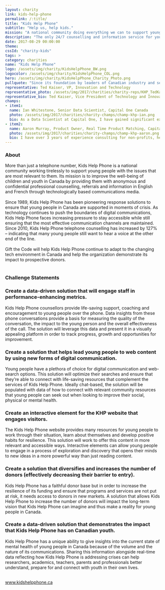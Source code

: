```yaml
---
layout: charity
link: kids-help-phone
permalink: /:title/
title: "Kids Help Phone"
subtitle: "Help us, help kids."
mission: "A national community doing everything we can to support young people"
description: "The only 24/7 counselling and information service for young people in Canada."
date: 2017-08-29 00:00:00
theme:
cssId: "charity-kids"
tags: >
category: charities
name: "Kids Help Phone"
logo: /assets/img/charity/KidsHelpPhone_BW.png
logocolor: /assets/img/charity/KidsHelpPhone_COL.png
hero: /assets/img/charity/KidsHelpPhone_Charity_Photo.png
pullquote: "Since its foundation by leaders of Canadian industry and service providers, Kids Help Phone has benefitted from the passion and energy of leading Canadian volunteers. Continuing that tradition by accessing the incredible talent and skills of today’s technology experts in the context of a hackathon is a no-brainer as the organization meets the challenge to help kids in an increasingly complex, technological world."
representative: Ted Kaiser, VP, Innovation and Technology
representative_photo: /assets/img/2017/charities/charity-reps/KHP_TedKaiser.png
representative_bio: Ted Kaiser, Vice President of Technology and Innovation, has been harnessing technology to serve kids and drive success since he joined Kids Help Phone in 1990. Ted launched the first award-winning website for the charity in 1996 and has been leading innovation for the organization ever since. Ted’s broad vision is to continue to expand the counselling, counselling-related, and broader organizational operations of Kids Help Phone by supporting the skills and processes of collaboration and innovation; this is consistent with his commitment to compassionate, non-judgmental counselling service delivery, through the creative use and innovative application of technology.
champs:
- item1:
  name: Ian Whitestone, Senior Data Scientist, Capital One Canada
  photo: /assets/img/2017/charities/charity-champs/champ-khp-ian.png
  bio: As a Data Scientist at Capital One, I have gained significant experience building databases, ETL pipelines and data-driven products.
- item2:
  name: Aaron Murray, Product Owner, Real Time Product Matching, Capital One Canada
  photo: /assets/img/2017/charities/charity-champs/champ-khp-aaron.png
  bio: I have over 3 years of experience consulting for non-profits, helping them define strategy and implement a variety of solutions and new technologies. Since business school, I have been drawn to technical analytics roles. At Capital One, my work specializes in application analysis and improving the experience for new customers.
---
```

<h3 class="charity-anchored-title anchored-title">About</h3>
More than just a telephone number, Kids Help Phone is a national community working tirelessly to support young people with the issues that are most relevant to them. Its mission is to improve the well-being of children and youth in Canada by providing them with anonymous and confidential professional counselling, referrals and information in English and French through technologically based communications media.
<br />
<br />
Since 1989, Kids Help Phone has been pioneering response solutions to ensure that young people in Canada are supported in moments of crisis. As technology continues to push the boundaries of digital communications, Kids Help Phone faces increasing pressure to stay accessible while still ensuring that the most effective communication channels are maintained. Since 2010, Kids Help Phone telephone counselling has increased by 127% – indicating that many young people still want to hear a voice at the other end of the line.
<br />
<br />
Gift the Code will help Kids Help Phone continue to adapt to the changing tech environment in Canada and help the organization demonstrate its impact to prospective donors.
<br />
<br />
<h3 class="charity-anchored-title anchored-title">Challenge Statements</h3>

<div class="content-accordion">
  <div class="content-accordion-title">
    <span class="content-accordion-triangle-expand"></span>
    <h3>Create a data-driven solution that will engage staff in performance-enhancing metrics.</h3>
  </div>

  <p class="content-accordion-body">
    Kids Help Phone counsellors provide life-saving support, coaching and encouragement to young people over the phone. Data insights from these phone conversations provide a basis for measuring the quality of the conversation, the impact to the young person and the overall effectiveness of the call. The solution will leverage this data and present it in a visually appealing platform in order to track progress, growth and opportunities for improvement.
  </p>
</div>
<div class="content-accordion">
  <div class="content-accordion-title">
    <span class="content-accordion-triangle-expand"></span>
    <h3>Create a solution that helps lead young people to web content by using new forms of digital communication.</h3>
  </div>

  <p class="content-accordion-body">
    Young people have a plethora of choice for digital communication and web-search options. This solution will optimize their searches and ensure that they’re able to connect with life-saving resources that complement the services of Kids Help Phone. Ideally chat-based, the solution will be populated with data of how to connect with relevant community resources that young people can seek out when looking to improve their social, physical or mental health.
  </p>
</div>
<div class="content-accordion">
  <div class="content-accordion-title">
    <span class="content-accordion-triangle-expand"></span>
    <h3>Create an interactive element for the KHP website that engages visitors.</h3>
  </div>

  <p class="content-accordion-body">
    The Kids Help Phone website provides many resources for young people to work through their situation, learn about themselves and develop positive habits for resilience. This solution will work to offer this content in more relevant and accessible ways. Interactive elements can allow young people to engage in a process of exploration and discovery that opens their minds to new ideas in a more powerful way than just reading content.
  </p>
</div>
<div class="content-accordion">
  <div class="content-accordion-title">
    <span class="content-accordion-triangle-expand"></span>
    <h3>Create a solution that diversifies and increases the number of donors (effectively decreasing their barrier to entry).</h3>
  </div>

  <p class="content-accordion-body">
    Kids Help Phone has a faithful donor base but in order to increase the resilience of its funding and ensure that programs and services are not put at risk, it needs access to donors in new markets. A solution that allows Kids Help Phone to increase the number of donors will impact the long-term vision that Kids Help Phone can imagine and thus make a reality for young people in Canada.
  </p>
</div>
<div class="content-accordion">
  <div class="content-accordion-title">
    <span class="content-accordion-triangle-expand"></span>
    <h3>Create a data-driven solution that demonstrates the impact that Kids Help Phone has on Canadian youth.</h3>
  </div>

  <p class="content-accordion-body">
    Kids Help Phone has a unique ability to give insights into the current state of mental health of young people in Canada because of the volume and the nature of its communications. Sharing this information alongside real-time data reflecting how Kids Help Phone is addressing crises can help researchers, academics, teachers, parents and professionals better understand, prepare for and connect with youth in their own lives.
  </p>
</div>

<br />
<a href="https://kidshelpphone.ca/">www.kidshelpphone.ca</a>
